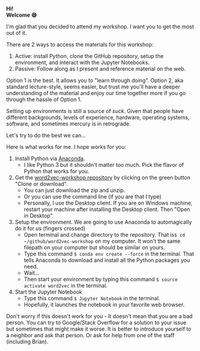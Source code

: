 __Hi!__  
__Welcome 😄__ 

I'm glad that you decided to attend my workshop. I want you to get the most out of it.

There are 2 ways to access the materials for this workshop:

1. Active: install Python, clone the GitHub repository, setup the environment, and interact with the Jupyter Notebooks.
2. Passive: Follow along as I present and reference material on the web.

Option 1 is the best. It allows you to "learn through doing". Option 2, aka standard lecture-style, seems easier, but trust me you'll have a deeper understanding of the material and enjoy our time together more if you go through the hassle of Option 1.

Setting up environments is still a source of _suck_. Given that people have different backgrounds, levels of experience, hardware, operating systems, software, and sometimes mercury is in retrograde. 

Let's try to do the best we can...

Here is what works for me. I hope works for you:

1. Install Python via [Anaconda](https://www.continuum.io/downloads).
    - I like Python 3 but it shouldn't matter too much. Pick the flavor of Python that works for you.
2. Get the [word2vec-workshop repository](https://github.com/brianspiering/word2vec-workshop) by clicking on the green button "Clone or download".
    - You can just download the zip and unzip.
    - Or you can use the command line (if you are that I type)
    - Personally, I use the Desktop client. If you are on Windows machine, restart your machine after installing the Desktop client. Then "Open in Desktop".
3. Setup the environment. We are going to use Anaconda to automagically do it for us (fingers crossed)
    - Open terminal and change directory to the repository. That is`$ cd ~/github/word2vec-workshop` on my computer. It won't the same filepath on your computer but should be similar on yours.
    - Type this command `$ conda env create --force` in the terminal. That tells Anaconda to download and install all the Python packages you need.
    - Wait...
    - Then start your environment by typing this command `$ source activate word2vec` in the terminal.
4. Start the Jupyter Notebook 
    - Type this command `$ Jupyter Notebook` in the terminal.
    - Hopefully, it launches the notebook in your favorite web browser.

Don't worry if this doesn't work for you - It doesn't mean that you are a bad person. You can try to Google/Stack Overflow for a solution to your issue but sometimes that might make it worse. It is better to introduce yourself to a neighbor and ask that person. Or ask for help from one of the staff (including Brian). 
